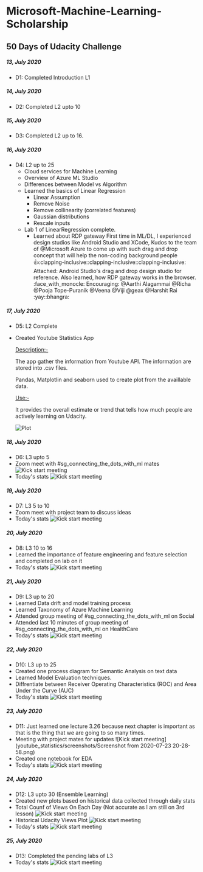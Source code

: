 # Microsoft-Machine-Learning-Scholarship

## 50 Days of Udacity Challenge

##### 13, July 2020
- D1: Completed Introduction L1

##### 14, July 2020
- D2: Completed L2 upto 10

##### 15, July 2020
- D3: Completed L2 up to 16.

##### 16, July 2020
- D4: L2 up to 25
	- Cloud services for Machine Learning
	- Overview of Azure ML Studio
	- Differences between Model vs Algorithm
	- Learned the basics of Linear Regression
		- Linear Assumption
		- Remove Noise
		- Remove collinearity (correlated features)
		- Gaussian distributions
		- Rescale inputs
	- Lab 1 of LinearRegression complete.
		- Learned about RDP gateway
	First time in ML/DL, I experienced design studios like Android Studio and XCode, Kudos to the team of @Microsoft Azure to come up with such drag and drop concept that will help the non-coding background people :+1::clapping-inclusive::clapping-inclusive::clapping-inclusive:
	Attached: Android Studio's drag and drop design studio for reference.
	Also learned, how RDP gateway works in the browser. :face_with_monocle:
	Encouraging: @Aarthi Alagammai @Richa @Pooja Tope-Puranik @Veena @Viji @geax @Harshit Rai  :yay::bhangra:

##### 17, July 2020
- D5: L2 Complete
- Created Youtube Statistics App
    
    <u>Description:-</u>
    
    The app gather the information from Youtube API. The information are stored into .csv files. 
    
    Pandas, Matplotlin and seaborn used to create plot from the availlable data.
    
    <u>Use:-</u>
    
    It provides the overall estimate or trend that tells how much people are actively learning on Udacity.
    
    ![Plot](resource/plot.png) 
    
    

##### 18, July 2020
- D6: L3 upto 5
- Zoom meet with #sg_connecting_the_dots_with_ml mates 
      ![Kick start meeting](resource/meet-16.png)
- Today's stats
      ![Kick start meeting](resource/plot2.png)
  
  
##### 19, July 2020
- D7: L3 5 to 10
- Zoom meet with project team to discuss ideas      
- Today's stats
      ![Kick start meeting](resource/plot3.png)
      
##### 20, July 2020
- D8: L3 10 to 16
- Learned the importance of feature engineering and feature selection and completed on lab on it
- Today's stats
      ![Kick start meeting](youtube_statistics/screenshots/plot4.png)

##### 21, July 2020
- D9: L3 up to 20
- Learned Data drift and model training process 
- Learned Taxonomy of Azure Machine Learning
- Attended group meeting of #sg_connecting_the_dots_with_ml on Social
- Attended last 10 minutes of group meeting of #sg_connecting_the_dots_with_ml on HealthCare
- Today's stats
      ![Kick start meeting](youtube_statistics/screenshots/plot5.png)

##### 22, July 2020
- D10: L3 up to 25
- Created one process diagram for Semantic Analysis on text data
- Learned Model Evaluation techniques.
- Diffrentiate between Receiver Operating Characteristics (ROC) and Area Under the Curve (AUC)
- Today's stats
      ![Kick start meeting](youtube_statistics/screenshots/plot6.png)
  
##### 23, July 2020
- D11: Just learned one lecture 3.26 because next chapter is important as that is the thing that we are going to so many times.
- Meeting with project mates for updates
      ![Kick start meeting](youtube_statistics/screenshots/Screenshot from 2020-07-23 20-28-58.png)
- Created one notebook for EDA
- Today's stats
      ![Kick start meeting](youtube_statistics/screenshots/plot7.png)
 
 
##### 24, July 2020
- D12: L3 upto 30 (Ensemble Learning)
- Created new plots based on historical data collected through daily stats
- Total Counf of Views On Each Day (Not accurate as I am still on 3rd lesson)
      ![Kick start meeting](youtube_statistics/screenshots/plots/24-07-2020-totalViewOnDayByDay.png)      
- Historical Udacity Views Plot
      ![Kick start meeting](youtube_statistics/screenshots/plots/Historical-24-07-2020.png)      
- Today's stats
      ![Kick start meeting](youtube_statistics/screenshots/plot8.png)

 
##### 25, July 2020
- D13: Completed the pending labs of L3
- Today's stats
      ![Kick start meeting](youtube_statistics/screenshots/plot9.png)
  